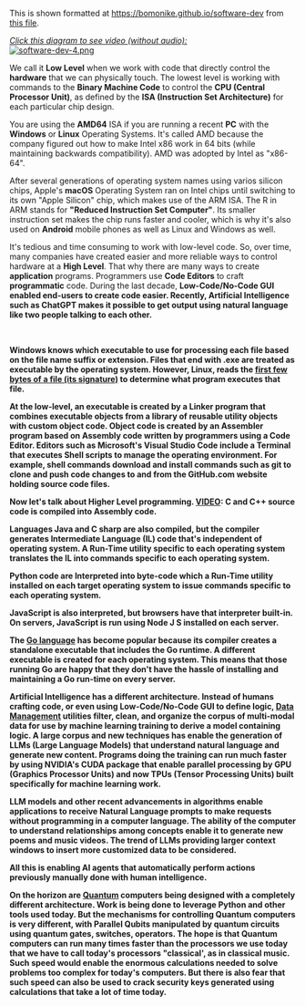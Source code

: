 This is shown formatted at <a target="_blank" href="https://bomonike.github.io/software-dev">https://bomonike.github.io/software-dev</a> from <a target="_blank" href="https://github.com/bomonike/bomonike.github.io/blob/master/software-dev.md">this file</a>.

<a target="_blank" href="https://youtu.be/8lOaxFIk3wE"><em>Click this diagram to see video (without audio):</em><br /><img alt="software-dev-4.png" src="https://res.cloudinary.com/dcajqrroq/image/upload/v1724184659/software-dev-4_z6epyo.png"></a>

We call it  <strong>Low Level</strong> when we work with code that directly control the <strong>hardware</strong> that we can physically touch. The lowest level is working with commands to the <strong>Binary Machine Code</strong> to control the <strong>CPU (Central Processor Unit)</strong>, as defined by the <strong>ISA (Instruction Set Architecture)</strong> for each particular chip design.

You are using the <strong>AMD64</strong> ISA if you are running a recent <strong>PC</strong> with the <strong>Windows</strong> or <strong>Linux</strong> Operating Systems. It's called AMD because the company figured out how to make Intel x86 work in 64 bits (while maintaining backwards compatibility). AMD was adopted by Intel as "x86-64".

After several generations of operating system names using varios silicon chips, Apple's <strong>macOS</strong> Operating System ran on Intel chips until switching to its own "Apple Silicon" chip, which makes use of the ARM ISA. The R in ARM stands for <strong>"Reduced Instruction Set Computer"</strong>. Its smaller instruction set makes the chip runs faster and cooler, which is why it's also used on <strong>Android</strong> mobile phones as well as Linux and Windows as well.

It's tedious and time consuming to work with low-level code.
So, over time, many companies have created easier and more reliable ways to control hardware at a <strong>High Level</strong>.
That why there are many ways to create <strong>application</strong> programs.
Programmers use <strong>Code Editors</strong> to craft <strong>programmatic</strong> code.
During the last decade, <strong>Low-Code/No-Code GUI</stronf> enabled end-users to create code easier.
Recently, <strong>Artificial Intelligence</strong> such as ChatGPT makes it possible to get output using <strong>natural language</strong> like two people talking to each other.

&nbsp;

Windows knows which <strong>executable</strong> to use for processing each file based on the file name suffix or extension.
Files that end with <strong>.exe</strong> are treated as <strong>executable</strong> by the operating system.
However, Linux, reads the <a target="_blank" href="https://en.wikipedia.org/wiki/List_of_file_signatures">first few bytes of a file (its signature)</a> to determine what program executes that file.

At the low-level, an executable is created by a <strong>Linker</strong> program that combines executable objects from a <strong>library</strong> of reusable utility objects with custom <strong>object code</strong>. Object code is created by an <strong> Assembler</strong> program based on <strong>Assembly code</strong> written by programmers using a <strong>Code Editor</strong>.
Editors such as Microsoft's Visual Studio Code include a Terminal that executes <strong>Shell</strong> scripts to manage the operating environment.
For example, shell commands download and install commands such as <strong>git</strong> to clone and push code changes to and from the GitHub.com website holding source code files.

Now let's talk about <strong>Higher Level</strong> programming. <a target="_blank" href="https://www.youtube.com/watch?v=N2y6csonII4">VIDEO</a>:
<strong>C and C++</strong> source code is <strong>compiled</strong> into Assembly code.

Languages <strong>Java and C sharp</strong> are also compiled, but the compiler generates <strong>Intermediate Language</strong> (IL) code that's independent of operating system. A <strong>Run-Time</strong> utility specific to each operating system translates the IL into commands specific to each operating system.

<strong>Python</strong> code are <strong>Interpreted</strong> into byte-code which a <strong>Run-Time</strong> utility installed on each target operating system to issue commands specific to each operating system.

<strong>JavaScript</strong> is also interpreted, but browsers have that interpreter built-in.
On servers, JavaScript is run using Node J S installed on each server.

The <a target="_blank" href="http://wilsonmar.github.io/golang/">Go language</a> has become popular because its compiler creates a standalone executable that includes the Go runtime. A different executable is created for each operating system. This means that those running Go are happy that they don't have the hassle of installing and maintaining a Go run-time on every server.

<strong>Artificial Intelligence</strong> has a different architecture. Instead of humans crafting code, or even using <strong>Low-Code/No-Code GUI</a> to define logic, <a target="_blank" href="https://www.youtube.com/watch?v=qtuzVc0N5o0">Data Management</a> utilities filter, clean, and organize the <strong>corpus</strong> of <strong>multi-modal</strong> data for use by <strong>machine learning training</strong> to derive a <strong>model</strong> containing logic. A large corpus and new techniques has enable the generation of <strong>LLMs (Large Language Models)</strong> that understand natural language and generate new content.
Programs doing the training can run much faster by using NVIDIA's <strong>CUDA</strong> package that enable  parallel processing by <strong>GPU (Graphics Processor Units)</strong> and now
<strong>TPUs (Tensor Processing Units)</strong> built specifically for machine learning work.

LLM models and other recent advancements in algorithms enable applications to receive <strong>Natural Language</strong> prompts to make requests without programming in a computer language. The ability of the computer to understand relationships among concepts enable it to generate new poems and music videos. The trend of LLMs providing larger <strong>context windows</strong> to insert more customized data to be considered.

All this is enabling <strong>AI agents</strong> that automatically perform actions previously manually done with human intelligence.

On the horizon are <a target="_blank" href="https://wilsonmar.github.io/quantum/">Quantum</a> computers being designed with a completely different architecture.
Work is being done to leverage Python and other tools used today.
But the mechanisms for controlling Quantum computers is very different, with <strong>Parallel Qubits</strong> manipulated by quantum circuits using quantum gates, switches, operators.
The hope is that Quantum computers can run many times faster than the processors we use today that we have to call today's  processors <strong>"classical'</strong>, as in classical music. Such speed would enable the enormous calculations needed to solve problems too complex for today's computers. But there is also fear that such speed can also be used to crack security keys generated using calculations that take a lot of time today.

